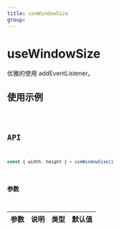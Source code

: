 ```yaml
---
title: useWindowSize
group:
---
```


# useWindowSize

优雅的使用 addEventListener。

## 使用示例

<code src="../../packages/hooks/src/Dom/useWindowSize/demo/base.tsx" />

## API

```ts
const { width, height } = useWindowSize()
```

### 参数

| 参数 | 说明               | 类型         | 默认值 |
| ---- | ------------------ | ------------ | ------ |